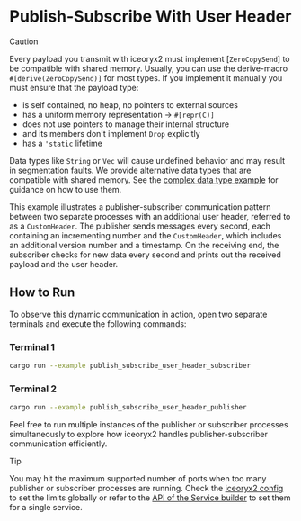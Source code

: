 # Publish-Subscribe With User Header

> [!CAUTION]
> Every payload you transmit with iceoryx2 must implement [`ZeroCopySend`] to
> be compatible with shared memory.
> Usually, you can use the derive-macro `#[derive(ZeroCopySend)]` for most
> types. If you implement it manually you must ensure that the payload type:
>
> * is self contained, no heap, no pointers to external sources
> * has a uniform memory representation -> `#[repr(C)]`
> * does not use pointers to manage their internal structure
> * and its members don't implement `Drop` explicitly
> * has a `'static` lifetime
>
> Data types like `String` or `Vec` will cause undefined behavior and may
> result in segmentation faults. We provide alternative data types that are
> compatible with shared memory. See the
> [complex data type example](../complex_data_types) for guidance on how to
> use them.

This example illustrates a publisher-subscriber communication pattern between
two separate processes with an additional user header, referred to as a
`CustomHeader`. The publisher sends messages every second, each containing an
incrementing number and the `CustomHeader`, which includes an additional version
number and a timestamp. On the receiving end, the subscriber checks for new data
every second and prints out the received payload and the user header.

## How to Run

To observe this dynamic communication in action, open two separate terminals and
execute the following commands:

### Terminal 1

```sh
cargo run --example publish_subscribe_user_header_subscriber
```

### Terminal 2

```sh
cargo run --example publish_subscribe_user_header_publisher
```

Feel free to run multiple instances of the publisher or subscriber processes
simultaneously to explore how iceoryx2 handles publisher-subscriber
communication efficiently.

> [!TIP]
You may hit the maximum supported number of ports when too many publisher or
subscriber processes are running. Check the [iceoryx2 config](../../../config)
to set the limits globally or refer to the
[API of the Service builder](https://docs.rs/iceoryx2/latest/iceoryx2/service/index.html)
to set them for a single service.
